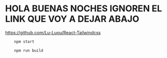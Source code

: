 # HOLA BUENAS NOCHES IGNOREN EL LINK QUE VOY A DEJAR ABAJO

<https://github.com/Lu-Luou/React-Tailwindcss>

``` bash
    npm start
```

``` bash
    npm run build
```
